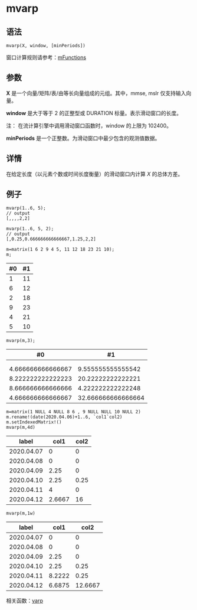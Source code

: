 # mvarp

## 语法

`mvarp(X, window, [minPeriods])`

窗口计算规则请参考：[mFunctions](../themes/mFunctions.html)

## 参数

**X** 是一个向量/矩阵/表/由等长向量组成的元组。其中，mmse, mslr 仅支持输入向量。

**window** 是大于等于 2 的正整型或 DURATION 标量。表示滑动窗口的长度。

注： 在流计算引擎中调用滑动窗口函数时，window 的上限为 102400。

**minPeriods** 是一个正整数。为滑动窗口中最少包含的观测值数据。

## 详情

在给定长度（以元素个数或时间长度衡量）的滑动窗口内计算 *X* 的总体方差。

## 例子

```
mvarp(1..6, 5);
// output
[,,,,2,2]

mvarp(1..6, 5, 2);
// output
[,0.25,0.666666666666667,1.25,2,2]

m=matrix(1 6 2 9 4 5, 11 12 18 23 21 10);
m;
```

| #0 | #1 |
| --- | --- |
| 1 | 11 |
| 6 | 12 |
| 2 | 18 |
| 9 | 23 |
| 4 | 21 |
| 5 | 10 |

```
mvarp(m,3);
```

| #0 | #1 |
| --- | --- |
|  |  |
|  |  |
| 4.666666666666667 | 9.555555555555542 |
| 8.222222222222223 | 20.22222222222221 |
| 8.666666666666666 | 4.222222222222248 |
| 4.666666666666667 | 32.666666666666664 |

```
m=matrix(1 NULL 4 NULL 8 6 , 9 NULL NULL 10 NULL 2)
m.rename!(date(2020.04.06)+1..6, `col1`col2)
m.setIndexedMatrix!()
mvarp(m,4d)
```

| label | col1 | col2 |
| --- | --- | --- |
| 2020.04.07 | 0 | 0 |
| 2020.04.08 | 0 | 0 |
| 2020.04.09 | 2.25 | 0 |
| 2020.04.10 | 2.25 | 0.25 |
| 2020.04.11 | 4 | 0 |
| 2020.04.12 | 2.6667 | 16 |

```
mvarp(m,1w)
```

| label | col1 | col2 |
| --- | --- | --- |
| 2020.04.07 | 0 | 0 |
| 2020.04.08 | 0 | 0 |
| 2020.04.09 | 2.25 | 0 |
| 2020.04.10 | 2.25 | 0.25 |
| 2020.04.11 | 8.2222 | 0.25 |
| 2020.04.12 | 6.6875 | 12.6667 |

相关函数：[varp](../v/varp.html)

